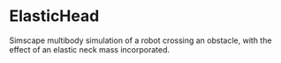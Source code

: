 # ElasticHead
Simscape multibody simulation of a robot crossing an obstacle, with the effect of an elastic neck mass incorporated.
